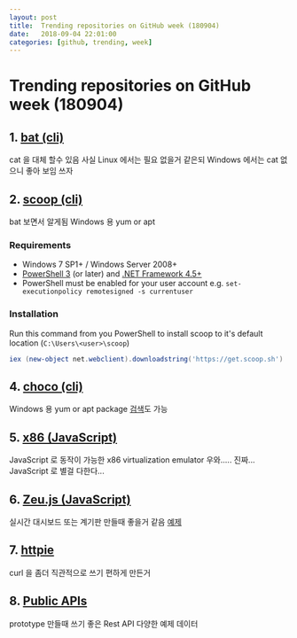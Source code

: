 ```yaml
---
layout: post
title:  Trending repositories on GitHub week (180904)
date:   2018-09-04 22:01:00
categories: [github, trending, week]
---
```

# Trending repositories on GitHub week (180904)

## 1. [bat (cli)](https://github.com/sharkdp/bat)
cat 을 대체 할수 있음 사실 Linux 에서는 필요 없을거 같은되 Windows 에서는 cat 없으니 좋아 보임 쓰자

## 2. [scoop (cli)](https://github.com/lukesampson/scoop)
bat 보면서 알게됨 Windows 용 yum or apt

### Requirements

* Windows 7 SP1+ / Windows Server 2008+
* [PowerShell 3](https://www.microsoft.com/en-us/download/details.aspx?id=34595) (or later) and [.NET Framework 4.5+](https://www.microsoft.com/net/download)
* PowerShell must be enabled for your user account e.g. `set-executionpolicy remotesigned -s currentuser`

### Installation

Run this command from you PowerShell to install scoop to it's default location (`C:\Users\<user>\scoop`)
```powershell
iex (new-object net.webclient).downloadstring('https://get.scoop.sh')
```

## 4. [choco (cli)](https://github.com/chocolatey/choco)
Windows 용 yum or apt package [검색](https://chocolatey.org/packages)도 가능

## 5. [x86 (JavaScript)](https://github.com/copy/v86)
JavaScript 로 동작이 가능한 x86 virtualization emulator 우와..... 진짜... JavaScript 로 별걸 다한다...

## 6. [Zeu.js (JavaScript)](https://github.com/shzlw/zeu)
실시간 대시보드 또는 계기판 만들때 좋을거 같음 [예제](https://shzlw.github.io/zeu/examples/my-command-center.html)

## 7. [httpie](https://github.com/jakubroztocil/httpie)
curl 을 좀더 직관적으로 쓰기 편하게 만든거

## 8. [Public APIs](https://github.com/toddmotto/public-apis)
prototype 만들때 쓰기 좋은 Rest API 다양한 예제 데이터